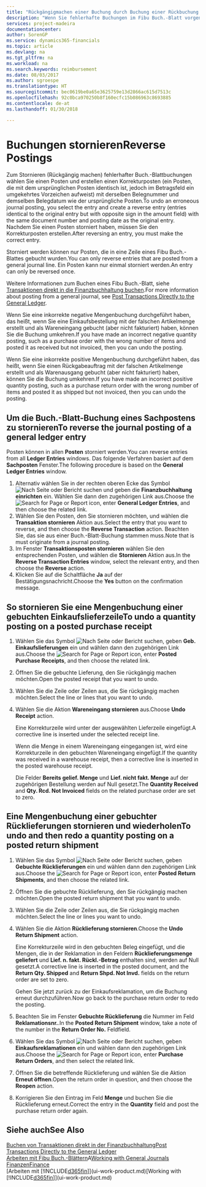 ```yaml
---
title: "Rückgängigmachen einer Buchung durch Buchung einer Rückbuchung | Microsoft Docs"
description: "Wenn Sie fehlerhafte Buchungen im Fibu Buch.-Blatt vorgenommen haben, können Sie die Funktion verwenden, um die korrekte Buchung mit einem Protokoll zu stornieren."
services: project-madeira
documentationcenter: 
author: SorenGP
ms.service: dynamics365-financials
ms.topic: article
ms.devlang: na
ms.tgt_pltfrm: na
ms.workload: na
ms.search.keywords: reimbursement
ms.date: 08/03/2017
ms.author: sgroespe
ms.translationtype: HT
ms.sourcegitcommit: bec0619be0a65e3625759e13d2866ac615d7513c
ms.openlocfilehash: 92c0bca970250b8f160ecfc15b086963c8693885
ms.contentlocale: de-at
ms.lasthandoff: 01/30/2018

---
```

# <a name="reverse-postings"></a><span data-ttu-id="28d90-103">Buchungen stornieren</span><span class="sxs-lookup"><span data-stu-id="28d90-103">Reverse Postings</span></span>
<span data-ttu-id="28d90-104">Zum Stornieren (Rückgängig machen) fehlerhafter Buch.-Blattbuchungen wählen Sie einen Posten und erstellen einen Korrekturposten (ein Posten, die mit dem ursprünglichen Posten identisch ist, jedoch im Betragsfeld ein umgekehrtes Vorzeichen aufweist) mit derselben Belegnummer und demselben Belegdatum wie der ursprüngliche Posten.</span><span class="sxs-lookup"><span data-stu-id="28d90-104">To undo an erroneous journal posting, you select the entry and create a reverse entry (entries identical to the original entry but with opposite sign in the amount field) with the same document number and posting date as the original entry.</span></span> <span data-ttu-id="28d90-105">Nachdem Sie einen Posten storniert haben, müssen Sie den Korrekturposten erstellen.</span><span class="sxs-lookup"><span data-stu-id="28d90-105">After reversing an entry, you must make the correct entry.</span></span>

<span data-ttu-id="28d90-106">Storniert werden können nur Posten, die in eine Zeile eines Fibu Buch.-Blattes gebucht wurden.</span><span class="sxs-lookup"><span data-stu-id="28d90-106">You can only reverse entries that are posted from a general journal line.</span></span> <span data-ttu-id="28d90-107">Ein Posten kann nur einmal storniert werden.</span><span class="sxs-lookup"><span data-stu-id="28d90-107">An entry can only be reversed once.</span></span>

<span data-ttu-id="28d90-108">Weitere Informationen zum Buchen eines Fibu Buch.-Blatt, siehe [Transaktionen direkt in die Finanzbuchhaltung buchen](finance-how-post-transactions-directly.md).</span><span class="sxs-lookup"><span data-stu-id="28d90-108">For more information about posting from a general journal, see [Post Transactions Directly to the General Ledger](finance-how-post-transactions-directly.md).</span></span>

<span data-ttu-id="28d90-109">Wenn Sie eine inkorrekte negative Mengenbuchung durchgeführt haben, das heißt, wenn Sie eine Einkaufsbestellung mit der falschen Artikelmenge erstellt und als Wareneingang gebucht (aber nicht fakturiert) haben, können Sie die Buchung umkehren.</span><span class="sxs-lookup"><span data-stu-id="28d90-109">If you have made an incorrect negative quantity posting, such as a purchase order with the wrong number of items and posted it as received but not invoiced, then you can undo the posting.</span></span>

<span data-ttu-id="28d90-110">Wenn Sie eine inkorrekte positive Mengenbuchung durchgeführt haben, das heißt, wenn Sie einen Rückgabeauftrag mit der falschen Artikelmenge erstellt und als Warenausgang gebucht (aber nicht fakturiert) haben, können Sie die Buchung umkehren.</span><span class="sxs-lookup"><span data-stu-id="28d90-110">If you have made an incorrect positive quantity posting, such as a purchase return order with the wrong number of items and posted it as shipped but not invoiced, then you can undo the posting.</span></span>   

## <a name="to-reverse-the-journal-posting-of-a-general-ledger-entry"></a><span data-ttu-id="28d90-111">Um die Buch.-Blatt-Buchung eines Sachpostens zu stornieren</span><span class="sxs-lookup"><span data-stu-id="28d90-111">To reverse the journal posting of a general ledger entry</span></span>
<span data-ttu-id="28d90-112">Posten können in allen **Posten** storniert werden.</span><span class="sxs-lookup"><span data-stu-id="28d90-112">You can reverse entries from all **Ledger Entries** windows.</span></span> <span data-ttu-id="28d90-113">Das folgende Verfahren basiert auf dem **Sachposten** Fenster.</span><span class="sxs-lookup"><span data-stu-id="28d90-113">The following procedure is based on the **General Ledger Entries** window.</span></span>
1. <span data-ttu-id="28d90-114">Alternativ wählen Sie in der rechten oberen Ecke das Symbol ![Nach Seite oder Bericht suchen](media/ui-search/search_small.png "Nach Seite oder Bericht suchen") und geben die **Finanzbuchhaltung einrichten** ein. Wählen Sie dann den zugehörigen Link aus.</span><span class="sxs-lookup"><span data-stu-id="28d90-114">Choose the ![Search for Page or Report](media/ui-search/search_small.png "Search for Page or Report icon") icon, enter **General Ledger Entries**, and then choose the related link.</span></span>
2. <span data-ttu-id="28d90-115">Wählen Sie den Posten, den Sie stornieren möchten, und wählen die **Transaktion stornieren** Aktion aus.</span><span class="sxs-lookup"><span data-stu-id="28d90-115">Select the entry that you want to reverse, and then choose the **Reverse Transaction** action.</span></span> <span data-ttu-id="28d90-116">Beachten Sie, das sie aus einer Buch.-Blatt-Buchung stammen muss.</span><span class="sxs-lookup"><span data-stu-id="28d90-116">Note that is must originate from a journal posting.</span></span>
3. <span data-ttu-id="28d90-117">Im Fenster **Transaktionsposten stornieren** wählen Sie den entsprechenden Posten, und wählen die **Stornieren** Aktion aus.</span><span class="sxs-lookup"><span data-stu-id="28d90-117">In the **Reverse Transaction Entries** window, select the relevant entry, and then choose the **Reverse** action.</span></span>
4. <span data-ttu-id="28d90-118">Klicken Sie auf die Schaltfläche **Ja** auf der Bestätigungsnachricht.</span><span class="sxs-lookup"><span data-stu-id="28d90-118">Choose the **Yes** button on the confirmation message.</span></span>

## <a name="to-undo-a-quantity-posting-on-a-posted-purchase-receipt"></a><span data-ttu-id="28d90-119">So stornieren Sie eine Mengenbuchung einer gebuchten Einkaufslieferzeile</span><span class="sxs-lookup"><span data-stu-id="28d90-119">To undo a quantity posting on a posted purchase receipt</span></span>  

1.  <span data-ttu-id="28d90-120">Wählen Sie das Symbol ![Nach Seite oder Bericht suchen](media/ui-search/search_small.png "Symbol Nach Seite oder Bericht suchen"), geben **Geb. Einkaufslieferungen** ein und wählen dann den zugehörigen Link aus.</span><span class="sxs-lookup"><span data-stu-id="28d90-120">Choose the ![Search for Page or Report](media/ui-search/search_small.png "Search for Page or Report icon") icon, enter **Posted Purchase Receipts**, and then choose the related link.</span></span>  
2.  <span data-ttu-id="28d90-121">Öffnen Sie die gebuchte Lieferung, den Sie rückgängig machen möchten.</span><span class="sxs-lookup"><span data-stu-id="28d90-121">Open the posted receipt that you want to undo.</span></span>  
3.  <span data-ttu-id="28d90-122">Wählen Sie die Zeile oder Zeilen aus, die Sie rückgängig machen möchten.</span><span class="sxs-lookup"><span data-stu-id="28d90-122">Select the line or lines that you want to undo.</span></span>  
4.  <span data-ttu-id="28d90-123">Wählen Sie die Aktion **Wareneingang stornieren** aus.</span><span class="sxs-lookup"><span data-stu-id="28d90-123">Choose **Undo Receipt** action.</span></span>

    <span data-ttu-id="28d90-124">Eine Korrekturzeile wird unter der ausgewählten Lieferzeile eingefügt.</span><span class="sxs-lookup"><span data-stu-id="28d90-124">A corrective line is inserted under the selected receipt line.</span></span>  

    <span data-ttu-id="28d90-125">Wenn die Menge in einem Wareneingang eingegangen ist, wird eine Korrekturzeile in den gebuchten Wareneingang eingefügt.</span><span class="sxs-lookup"><span data-stu-id="28d90-125">If the quantity was received in a warehouse receipt, then a corrective line is inserted in the posted warehouse receipt.</span></span>  

    <span data-ttu-id="28d90-126">Die Felder **Bereits gelief. Menge** und **Lief. nicht fakt. Menge** auf der zugehörigen Bestellung werden auf Null gesetzt.</span><span class="sxs-lookup"><span data-stu-id="28d90-126">The **Quantity Received** and **Qty. Rcd. Not Invoiced** fields on the related purchase order are set to zero.</span></span>

## <a name="to-undo-and-then-redo-a-quantity-posting-on-a-posted-return-shipment"></a><span data-ttu-id="28d90-127">Eine Mengenbuchung einer gebuchter Rücklieferungen stornieren und wiederholen</span><span class="sxs-lookup"><span data-stu-id="28d90-127">To undo and then redo a quantity posting on a posted return shipment</span></span>

1.  <span data-ttu-id="28d90-128">Wählen Sie das Symbol ![Nach Seite oder Bericht suchen](media/ui-search/search_small.png "Symbol Nach Seite oder Bericht suchen"), geben **Gebuchte Rücklieferungen** ein und wählen dann den zugehörigen Link aus.</span><span class="sxs-lookup"><span data-stu-id="28d90-128">Choose the ![Search for Page or Report](media/ui-search/search_small.png "Search for Page or Report icon") icon, enter **Posted Return Shipments**, and then choose the related link.</span></span>  
2.  <span data-ttu-id="28d90-129">Öffnen Sie die gebuchte Rücklieferung, den Sie rückgängig machen möchten.</span><span class="sxs-lookup"><span data-stu-id="28d90-129">Open the posted return shipment that you want to undo.</span></span>
3. <span data-ttu-id="28d90-130">Wählen Sie die Zeile oder Zeilen aus, die Sie rückgängig machen möchten.</span><span class="sxs-lookup"><span data-stu-id="28d90-130">Select the line or lines you want to undo.</span></span>  

4.  <span data-ttu-id="28d90-131">Wählen Sie die Aktion **Rücklieferung stornieren**.</span><span class="sxs-lookup"><span data-stu-id="28d90-131">Choose the **Undo Return Shipment** action.</span></span>  

    <span data-ttu-id="28d90-132">Eine Korrekturzeile wird in den gebuchten Beleg eingefügt, und die Mengen, die in der Reklamation in den Feldern **Rücklieferungsmenge geliefert** und **Lief. n. fakt. Rückl.-Betrag** enthalten sind, werden auf Null gesetzt.</span><span class="sxs-lookup"><span data-stu-id="28d90-132">A corrective line is inserted in the posted document, and the **Return Qty. Shipped** and **Return Shpd. Not Invd.** fields on the return order are set to zero.</span></span>  

    <span data-ttu-id="28d90-133">Gehen Sie jetzt zurück zu der Einkaufsreklamation, um die Buchung erneut durchzuführen.</span><span class="sxs-lookup"><span data-stu-id="28d90-133">Now go back to the purchase return order to redo the posting.</span></span>  

5.  <span data-ttu-id="28d90-134">Beachten Sie im Fenster **Gebuchte Rücklieferung** die Nummer im Feld **Reklamationsnr.**.</span><span class="sxs-lookup"><span data-stu-id="28d90-134">In the **Posted Return Shipment** window, take a note of the number in the **Return Order No.**</span></span> <span data-ttu-id="28d90-135">Feld</span><span class="sxs-lookup"><span data-stu-id="28d90-135">field.</span></span>  
6.  <span data-ttu-id="28d90-136">Wählen Sie das Symbol ![Nach Seite oder Bericht suchen](media/ui-search/search_small.png "Symbol Nach Seite oder Bericht suchen"), geben **Einkaufsreklamationen** ein und wählen dann den zugehörigen Link aus.</span><span class="sxs-lookup"><span data-stu-id="28d90-136">Choose the ![Search for Page or Report](media/ui-search/search_small.png "Search for Page or Report icon") icon, enter **Purchase Return Orders**, and then select the related link.</span></span>  
7.  <span data-ttu-id="28d90-137">Öffnen Sie die betreffende Rücklieferung und wählen Sie die Aktion **Erneut öffnen**.</span><span class="sxs-lookup"><span data-stu-id="28d90-137">Open the return order in question, and then choose the **Reopen** action.</span></span>  
8.  <span data-ttu-id="28d90-138">Korrigieren Sie den Eintrag im Feld **Menge** und buchen Sie die Rücklieferung erneut.</span><span class="sxs-lookup"><span data-stu-id="28d90-138">Correct the entry in the **Quantity** field and post the purchase return order again.</span></span>  

## <a name="see-also"></a><span data-ttu-id="28d90-139">Siehe auch</span><span class="sxs-lookup"><span data-stu-id="28d90-139">See Also</span></span>
[<span data-ttu-id="28d90-140">Buchen von Transaktionen direkt in der Finanzbuchhaltung</span><span class="sxs-lookup"><span data-stu-id="28d90-140">Post Transactions Directly to the General Ledger</span></span>](finance-how-post-transactions-directly.md)  
<span data-ttu-id="28d90-141">[Arbeiten mit Fibu Buch.-Blättern](ui-work-general-journals.md)A</span><span class="sxs-lookup"><span data-stu-id="28d90-141">[Working with General Journals](ui-work-general-journals.md)</span></span>  
[<span data-ttu-id="28d90-142">Finanzen</span><span class="sxs-lookup"><span data-stu-id="28d90-142">Finance</span></span>](finance.md)  
<span data-ttu-id="28d90-143">[Arbeiten mit [!INCLUDE[d365fin](includes/d365fin_md.md)]](ui-work-product.md)</span><span class="sxs-lookup"><span data-stu-id="28d90-143">[Working with [!INCLUDE[d365fin](includes/d365fin_md.md)]](ui-work-product.md)</span></span>  

